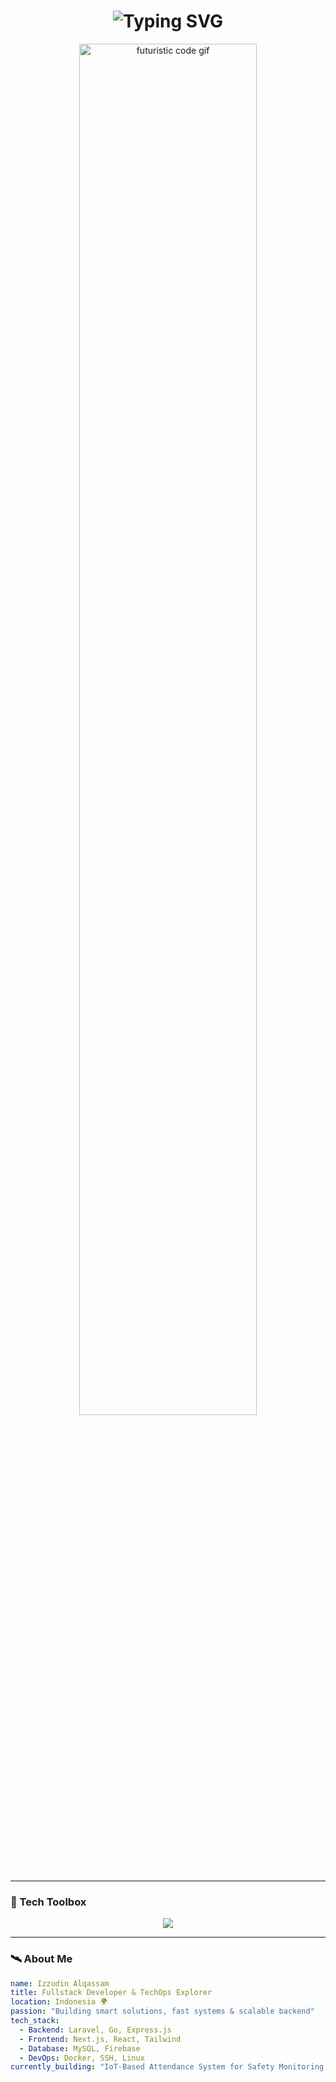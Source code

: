 <!-- HEADER DENGAN GRADIENT -->
<h1 align="center">
  <img src="https://readme-typing-svg.demolab.com?font=Fira+Code&weight=500&size=24&duration=3000&pause=1000&center=true&width=435&lines=Hi+%F0%9F%91%8B,+I'm+Izzudin+Alqassam;Fullstack+Dev+%7C+TechOps+Enthusiast;Go+%7C+Next.js+%7C+Laravel+%7C+IoT+%7C+MySQL" alt="Typing SVG" />
</h1>

<!-- NEON BANNER -->
<p align="center">
  <img src="https://i.imgur.com/l4J3KxE.gif" width="75%" alt="futuristic code gif" />
</p>

---

### 🧰 Tech Toolbox

<p align="center">
  <img src="https://skillicons.dev/icons?i=go,nextjs,laravel,mysql,docker,js,ts,html,css,github,vercel&theme=dark" />
</p>

---

### 🛰️ About Me

```yaml
name: Izzudin Alqassam
title: Fullstack Developer & TechOps Explorer
location: Indonesia 🌍
passion: "Building smart solutions, fast systems & scalable backend"
tech_stack:
  - Backend: Laravel, Go, Express.js
  - Frontend: Next.js, React, Tailwind
  - Database: MySQL, Firebase
  - DevOps: Docker, SSH, Linux
currently_building: "IoT-Based Attendance System for Safety Monitoring ⚡"
